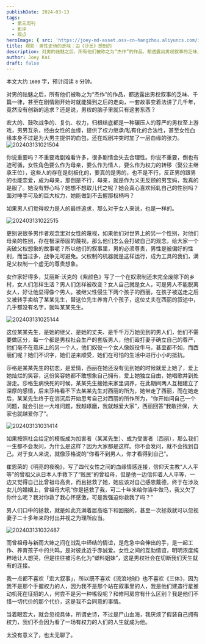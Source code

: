 ```yaml
---
publishDate: 2024-03-13
tags:
  - 第三周刊
  - 影评
  - 观点
heroImage: { src: 'https://joey-md-asset.oss-cn-hangzhou.aliyuncs.com/img/202403131051283.jpeg', inferSize: true}
title: 观影｜男性史诗的乏味：由《沙丘》想到的
description: 对男的祛魅之后，所有他们被称之为“杰作”的作品，都透露出男权叙事的乏味、千篇一律。
author: Joey Kai
draft: false
---
```

本文大约 `1600` 字，预计阅读 `8` 分钟。

对男的祛魅之后，所有他们被称之为“杰作”的作品，都透露出男权叙事的乏味、千篇一律，甚至在剧情刚开始时就能猜到之后的走向，一套故事变着法讲了几千年，竟然没有创新的追求？还是说，男权的脑子里就只有这套东西？

宏大的、鼓吹战争的、复仇、权力，归根结底都是一种碾压人的尊严的男权至上游戏，男男互杀，经由女性的血缘，提供了权力继承/私有化的合法性，甚至女性血缘本身不过是为大男主提供的血包，还在戏剧冲突时加了一层血缘的张力。
![202403131021504](../assets/2024/202403131021504.png)

你说重要吗？不重要戏剧难看许多，很多剧情会失去合理性。你说不重要，倒也有迹可循，女性角色要么作为母亲，要么作为情人，要么作为权力的转移（娶公主继承王位），这些人的存在是刻板化的，要真的是男的，也不是不行，反正男的跟男的也能恋爱，成为母亲，那倒是不行，母亲，就是作为义无反顾的男宝妈，我真的是服了。她没有野心吗？她想不想取儿代之呢？她会真心喜欢倾轧自己的性别吗？面对唾手可及的巨大权力，她能做到不去握那权柄吗？

如果男人们觉得权力是人的最终追求，那么对于女人来说，也是一样的。

![202403131022515](../assets/2024/202403131022515.png)

更别说很多男作者观念里对女性的蔑视，如果他们对世界上的另一个性别，对他们母亲的性别，存在根深蒂固的蔑视，那么他们怎么会打破自己的观念，给大家一个突破父权想象的故事呢？所以他们的叙事里，男的必须尊贵，男性是被偏好的性别，而当过多，战争无可避免。父权制的机器就是这样运行，成为工具的我们，满足父权制一个虚无的尊贵想象。

女作家好得多，艾丽斯·沃克的《紫颜色》写了一个在奴隶制还未完全废除下的乡村，女人们怎样生活？男人们怎样被改变？女人自己就是女人，可是男人不能脱离女人，好让他显得像个男人。被继父性侵生下两个孩子的西丽，在孩子被送走之后又被转手卖给了某某先生，替这位先生养育八个孩子，这位丈夫在西丽的叙述中，几乎都没有名字，就叫某某先生。

![202403131025144](../assets/2024/202403131025144.png)

这位某某先生，是她的继父、是她的丈夫、是千千万万她见到的男人们，他们不需要做区分，每一个都是男权社会生产的套版男人，他们殴打妻子确立自己的尊严，他们毫不在意床上的另一个人，他们奴役一个女人像奴役牛马，甚至都不如，而西丽们呢？她们不识字，她们逆来顺受，她们在可怕的生活中进行小小的抵抗。

莎格是某某先生的初恋，是爱情，西丽在她还没有见到她的时候就爱上她了，爱上她灿烂的笑容，这份笑容她都不敢想象自己拥有，爱上她独立自由，她唱歌并到处游走。莎格生病快死的时候，某某先生接她来家里调养，在此期间两人互相建立了深厚的感情，后来莎格看不下去某某先生对西丽的所为，她带走了西丽，而在她走后，某某先生终于在消沉后开始思考自己对西丽的所作所为，“你开始问自己一个问题，就会引出一大堆问题，我越琢磨，我就越爱大家”，西丽回答“我敢担保，大家也就越爱你了”。

![202403131031414](../assets/2024/202403131031414.png)


如果按照社会给定的模版成为加害者（某某先生）、成为受害者（西丽），那么我们一生都不会发问，为什么是这样？因为大家都是这样。你不会发问，就不会找到自己。对于女人来说，就像莎格说的“你看不到男人，你才看得到自己”。

崔恩荣的《明亮的夜晚》，写了四代女性之间的血缘情感连接，信仰天主教“人人平等”的曾祖父从日本人手救下了“贱民”的曾祖母，但是他一边信仰着人人平等，一边又觉得自己比曾祖母高贵，而且拯救了她，她应该对自己感恩戴德，终于在涉及女儿的婚姻上，曾祖母大吼“你是拯救了我，可二十年来给你当牛做马，我又欠了你什么呢？我对你救了我心怀感激，可是我强迫你救我了吗？”

男人们口中的拯救，就是如此充满着居高临下和回报的，甚至一次拯救就可以忽视妻子二十多年来的付出并视之为理所应当。

![202403131032487](../assets/2024/202403131032487.png)


而曾祖母与新雨大婶之间在战乱中缔结的情谊，是危急中会伸出的手，是一起工作、养育孩子中的共鸣，是对彼此近乎赤诚爱。女性之间的互助情谊，明明浓度纯粹地让人想哭，但是往往被污名化为“塑料姐妹”，这是男权社会在切断我们天生就有的连接。

我一点都不喜欢「宏大叙事」，所以既不喜欢《流浪地球》也不喜欢《三体》，因为我不是那个手握权力的人，因为我不是那个站在叙事里的人，我是他们建造行星推动机死在征招的人，何尝不是另一种徭役呢？和修阿房宫有什么区别？我是他们不惜一切代价的那个代价，这是我不会同意的事情。

当着眼宏大，就会忽视具体，所谓史诗，不过是尸山血海，我厌烦了假装自己拥有权力，我们不会因为看了一场有权力的人们的人生就成为他。

太没有意义了，也太无聊了。
